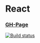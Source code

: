 # React

### [GH-Page](https://89yamal.github.io/react-composition-cards/)

[![Build status](https://ci.appveyor.com/api/projects/status/gy1lcmqku3f5l7ew?svg=true)](https://ci.appveyor.com/project/89YAMAL/react-composition-cards)

